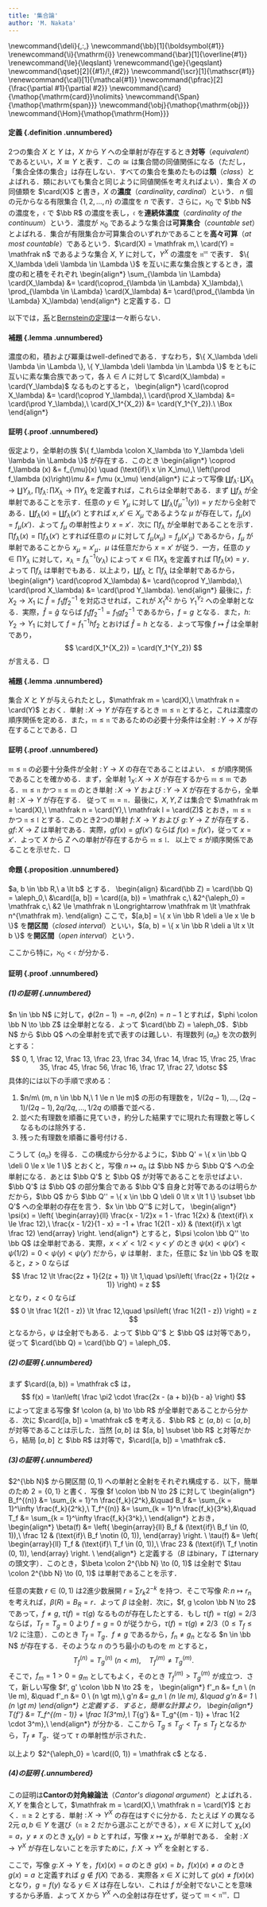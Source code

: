 ```yaml
---
title: '集合論'
author: 'M. Nakata'
---
```

\newcommand{\deli}{\,:\,}
\newcommand{\bb}[1]{\boldsymbol{#1}}
\renewcommand{\i}{\mathrm{i}}
\renewcommand{\bar}[1]{\overline{#1}}
\renewcommand{\le}{\leqslant}
\renewcommand{\ge}{\geqslant}
\newcommand{\qset}[2]{{#1}/\!\,{#2}}
\newcommand{\scr}[1]{\mathscr{#1}}
\renewcommand{\cal}[1]{\mathcal{#1}}
\newcommand{\pfrac}[2]{\frac{\partial #1}{\partial #2}}
\newcommand{\card}{\mathop{\mathrm{card}}\nolimits}
\newcommand{\Span}{\mathop{\mathrm{span}}}
\newcommand{\obj}{\mathop{\mathrm{obj}}}
\newcommand{\Hom}{\mathop{\mathrm{Hom}}}

#### 定義 {.definition .unnumbered}
2つの集合 $X$ と $Y$ は，$X$ から $Y$ への全単射が存在するとき**対等**（*equivalent*）であるといい，$X \cong Y$ と表す．この $\cong$ は集合間の同値関係になる（ただし，「集合全体の集合」は存在しない．すべての集合を集めたものは**類**（*class*）とよばれる．類においても集合と同じように同値関係を考えればよい）．集合 $X$ の同値類を $\card(X)$ と書き，$X$ の**濃度**（*cardinality*, *cardinal*）という．
$n$ 個の元からなる有限集合 $\{1, 2, \dotsc, n \}$ の濃度を $n$ で表す．さらに，$\aleph_0$ で $\bb N$ の濃度を，$\mathfrak c$ で $\bb R$ の濃度を表し，$\mathfrak c$ を**連続体濃度**（*cardinality of the continuum*）という．濃度が $\aleph_0$ であるような集合は**可算集合**（*countable set*）とよばれる．集合が有限集合か可算集合のいずれかであることを**高々可算**（*at most countable*）であるという．$\card(X) = \mathfrak m,\ \card(Y) = \mathfrak n$ であるような集合 $X,\ Y$ に対して，$Y^X$ の濃度を $\mathfrak n^{\mathfrak m}$ で表す．
$\{ X_\lambda \deli \lambda \in \Lambda \}$ を互いに素な集合族とするとき，濃度の和と積をそれぞれ
\begin{align*}
\sum_{\lambda \in \Lambda} \card(X_\lambda) &= \card(\coprod_{\lambda \in \Lambda} X_\lambda),\\
\prod_{\lambda \in \Lambda} \card(X_\lambda) &= \card(\prod_{\lambda \in \Lambda} X_\lambda)
\end{align*}
と定義する．$\Box$


以下では，[系](#equivalence-of-existence-of-injection-and-surjection)と[Bernsteinの定理](#bernstein-theorem)は一々断らない．

#### 補題 {.lemma .unnumbered}
濃度の和，積および冪乗はwell-definedである．すなわち，$\{ X_\lambda \deli \lambda \in \Lambda \}, \{ Y_\lambda \deli \lambda \in \Lambda \}$ をともに互いに素な集合族であって，各 $\lambda \in \Lambda$ に対して $\card(X_\lambda) = \card(Y_\lambda)$ なるものとすると，
\begin{align*}
\card(\coprod X_\lambda) &= \card(\coprod Y_\lambda),\\
\card(\prod X_\lambda) &= \card(\prod Y_\lambda),\\
\card(X_1^{X_2}) &= \card(Y_1^{Y_2}).\ \Box
\end{align*}

#### 証明 {.proof .unnumbered}
仮定より，全単射の族 $\{ f_\lambda \colon X_\lambda \to Y_\lambda \deli \lambda \in \Lambda \}$ が存在する．このとき
\begin{align*}
\coprod f_\lambda (x) &= f_{\mu}(x) \quad (\text{if}\ x \in X_\mu),\\
\left(\prod f_\lambda (x)\right)_\mu &= f_\mu (x_\mu)
\end{align*}
によって写像 $\coprod f_\lambda \colon \coprod X_\lambda \to \coprod Y_\lambda,\ \prod f_\lambda \colon \prod X_\lambda \to \prod Y_\lambda$ を定義すれば，これらは全単射である．まず $\coprod f_\lambda$ が全単射であることを示す．任意の $y \in Y_\mu$ に対して $\coprod f_\lambda(f_\mu^{-1}(y)) = y$ だから全射である．$\coprod f_\lambda (x) = \coprod f_\lambda (x')$ とすれば $x, x' \in X_\mu$ であるような $\mu$ が存在して，$f_\mu (x) = f_\mu (x')$．よって $f_\mu$ の単射性より $x = x'$．次に $\prod f_\lambda$ が全単射であることを示す．$\prod f_\lambda (x) = \prod f_\lambda (x')$ とすれば任意の $\mu$ に対して $f_\mu(x_\mu) = f_\mu (x'_\mu)$ であるから，$f_\mu$ が単射であることから $x_\mu = x'_\mu$．$\mu$ は任意だから $x = x'$ が従う．一方，任意の $y \in \prod Y_\lambda$ に対して，$x_\lambda = f_\lambda^{-1}(y_\lambda)$ によって $x \in \prod X_\lambda$ を定義すれば $\prod f_\lambda (x) = y$．よって $\prod f_\lambda$ は単射でもある．以上より，$\coprod f_\lambda$ と $\prod f_\lambda$ は全単射であるから，
\begin{align*}
\card(\coprod X_\lambda) &= \card(\coprod Y_\lambda),\\
\card(\prod X_\lambda) &= \card(\prod Y_\lambda).
\end{align*}
最後に，$f \colon X_2 \to X_1$ に $\hat f = f_1ff_2^{-1}$ を対応させれば，これが $X_1^{X_2}$ から $Y_1^{Y_2}$ への全単射となる．実際，$\hat f = \hat g$ ならば $f_1ff_2^{-1}
= f_1gf_2^{-1}$ であるから，$f = g$ となる．また，$h \colon Y_2 \to Y_1$ に対して $f = f_1^{-1}hf_2$ とおけば $\hat f = h$ となる．よって写像 $f \mapsto \hat f$ は全単射であり，
$$
\card(X_1^{X_2}) = \card(Y_1^{Y_2})
$$
が言える．$\Box$

#### 補題 {.lemma .unnumbered}
集合 $X$ と $Y$ が与えられたとし，$\mathfrak m = \card(X),\ \mathfrak n = \card(Y)$ とおく．単射 $\colon X \to Y$ が存在するとき $\mathfrak m \le \mathfrak n$ とすると，これは濃度の順序関係を定める．また，$\mathfrak m \le \mathfrak n$ であるための必要十分条件は全射 $\colon Y \to X$ が存在することである．$\Box$

#### 証明 {.proof .unnumbered}
$\mathfrak m \le \mathfrak n$ の必要十分条件が全射 $\colon Y \to X$ の存在であることはよい．
$\le$ が順序関係であることを確かめる．まず，全単射 $1_X \colon X \to X$ が存在するから $\mathfrak m \le \mathfrak m$ である．$\mathfrak m \le \mathfrak n$ かつ $\mathfrak n \le \mathfrak m$ のとき単射 $\colon X \to Y$ および $\colon Y \to X$ が存在するから，全単射 $\colon X \to Y$ が存在する．
従って $\mathfrak m = \mathfrak n$．最後に，$X, Y, Z$ は集合で $\mathfrak m = \card(X),\ \mathfrak n = \card(Y),\ \mathfrak l = \card(Z)$ とおき，$\mathfrak m \le \mathfrak n$ かつ $\mathfrak n \le \mathfrak l$ とする．このとき2つの単射 $f \colon X \to Y$ および $g \colon Y \to Z$ が存在する．$gf \colon X \to Z$ は単射である．実際，$gf(x) = gf(x')$ ならば $f(x) = f(x')$，従って $x = x'$．よって $X$ から $Z$ への単射が存在するから $\mathfrak m \le \mathfrak l$．
以上で $\le$ が順序関係であることを示せた．$\Box$

#### 命題 {.proposition .unnumbered}
$a, b \in \bb R,\ a \lt b$ とする．
\begin{align}
&\card(\bb Z) = \card(\bb Q) = \aleph_0,\\
&\card([a, b]) = \card((a, b)) = \mathfrak c,\\
&2^{\aleph_0} = \mathfrak c,\\
&2 \le \mathfrak n \Longrightarrow \mathfrak m \lt \mathfrak n^{\mathfrak m}.
\end{align}
ここで，$[a,b] = \{ x \in \bb R \deli a \le x \le b \}$ を**閉区間**（*closed interval*）といい，$(a, b) = \{ x \in \bb R \deli a \lt x \lt b \}$ を**開区間**（*open interval*）という．

ここから特に，$\aleph_0 \lt \mathfrak c$ が分かる．

#### 証明 {.proof .unnumbered}
##### (1)の証明 {.unnumbered}
$n \in \bb N$ に対して，$\phi(2n - 1) = -n,\ \phi(2n) = n - 1$ とすれば，$\phi \colon \bb N \to \bb Z$ は全単射となる．よって $\card(\bb Z) = \aleph_0$．$\bb N$ から $\bb Q$ への全単射を式で表すのは難しい．有理数列 $\{ a_n \}$ を次の数列とする：
$$
0, 1, \frac 12,  \frac 13, \frac 23, \frac 34, \frac 14, \frac 15, \frac 25, \frac 35, \frac 45, \frac 56, \frac 16, \frac 17, \frac 27, \dotsc
$$
具体的には以下の手順で求める：

1. $n/m\ (m, n \in \bb N,\ 1 \le n \le m)$ の形の有理数を，$1 / (2q - 1), \dotsc, (2q - 1) / (2q - 1), 2q / 2q, \dotsc, 1 / 2q$ の順番で並べる．
2. 並べた有理数を順番に見ていき，約分した結果すでに現れた有理数と等しくなるものは除外する．
3. 残った有理数を順番に番号付ける．

こうして $\{ a_n \}$ を得る．この構成から分かるように，$\bb Q' = \{ x \in \bb Q \deli 0 \le x \le 1 \}$ とおくと，写像 $n \mapsto a_n$ は $\bb N$ から $\bb Q'$ への全単射になる．あとは $\bb Q'$ と $\bb Q$ が対等であることを示せばよい．$\bb Q'$ は $\bb Q$ の部分集合である $\bb Q'$ 自身と対等であるのは明らかだから，$\bb Q$ から $\bb Q'' = \{ x \in \bb Q \deli 0 \lt x \lt 1 \} \subset \bb Q'$ への全単射の存在を言う．$x \in \bb Q''$ に対して，
\begin{align*}
\psi(x) = \left\{ \begin{array}{ll} \frac{x - 1/2}x = 1 - \frac 1{2x} & (\text{if}\ x \le \frac 12),\\
\frac{x - 1/2}{1 - x} = -1 + \frac 1{2(1 - x)} & (\text{if}\ x \gt \frac 12) \end{array} \right.
\end{align*}
とすると，$\psi \colon \bb Q'' \to \bb Q$ は全単射である．実際，$x \lt x' \lt 1/2 \lt y \lt y'$ のとき $\psi(x) \lt \psi(x') \lt \psi(1/2) = 0 \lt \psi(y) \lt \psi(y')$ だから，$\psi$ は単射．また，任意に $z \in \bb Q$ を取ると，$z \gt 0$ ならば
$$
\frac 12 \lt \frac{2z + 1}{2(z + 1)} \lt 1,\quad \psi\left( \frac{2z + 1}{2(z + 1)} \right) = z
$$
となり，$z \lt 0$ ならば
$$
0 \lt \frac 1{2(1 - z)} \lt \frac 12,\quad \psi\left( \frac 1{2(1 - z)} \right) = z
$$
となるから，$\psi$ は全射でもある．よって $\bb Q''$ と $\bb Q$ は対等であり，従って $\card(\bb Q) = \card(\bb Q') = \aleph_0$．

##### (2)の証明 {.unnumbered}
まず $\card((a, b)) = \mathfrak c$ は，
$$
f(x) = \tan\left( \frac \pi2 \cdot \frac{2x - (a + b)}{b - a} \right)
$$
によって定まる写像 $f \colon (a, b) \to \bb R$ が全単射であることから分かる．次に $\card([a, b]) = \mathfrak c$ を考える．$\bb R$ と $(a, b) \subset [a, b]$ が対等であることは示した．当然 $[a, b]$ は $[a, b] \subset \bb R$ と対等だから，結局 $[a, b]$ と $\bb R$ は対等で，$\card([a, b]) = \mathfrak c$．

##### (3)の証明 {.unnumbered}
$2^{\bb N}$ から開区間 $(0, 1)$ への単射と全射をそれぞれ構成する．以下，簡単のため $2 = \{ 0, 1 \}$ と書く．写像 $f \colon \bb N \to 2$ に対して
\begin{align*}
B_f^{(n)} &= \sum_{k = 1}^n \frac{f_k}{2^k},&\quad B_f &= \sum_{k = 1}^\infty \frac{f_k}{2^k},\\
T_f^{(n)} &= \sum_{k = 1}^n \frac{f_k}{3^k},&\quad T_f &= \sum_{k = 1}^\infty \frac{f_k}{3^k},\\
\end{align*}
とおき，
\begin{align*}
\beta(f) &= \left\{ \begin{array}{ll} B_f & (\text{if}\ B_f \in (0, 1)),\\ \frac 12 & (\text{if}\ B_f \notin (0, 1)), \end{array} \right. \\
\tau(f) &= \left\{ \begin{array}{ll} T_f & (\text{if}\ T_f \in (0, 1)),\\ \frac 23 & (\text{if}\ T_f \notin (0, 1)), \end{array} \right. \\
\end{align*}
と定義する（$B$ はbinary，$T$ はternaryの頭文字）．このとき，$\beta \colon 2^{\bb N} \to (0, 1)$ は全射で $\tau \colon 2^{\bb N} \to (0, 1)$ は単射であることを示す．

任意の実数 $r \in (0, 1)$ は2進少数展開 $r = \sum r_k 2^{-k}$ を持つ．そこで写像 $R \colon n \mapsto r_n$ を考えれば，$\beta(R) = B_R = r$．よって $\beta$ は全射．次に，$f, g \colon \bb N \to 2$ であって，$f \neq g,\ \tau(f) = \tau(g)$ なるものが存在したとする．もし $\tau(f) = \tau(g) = 2/3$ ならば，$T_f = T_g = 0$ より $f = g = 0$ が従うから，$\tau(f) = \tau(g) \neq 2/3$（$0 \le T_f \le 1/2$ に注意）．このとき $T_f = T_g$．$f \neq g$ であるから，$f_n \neq g_n$ となる $n \in \bb N$ が存在する．そのような $n$ のうち最小のものを $m$ とすると，
$$
T_f^{(n)} = T_g^{(n)} \ (n \lt m), \quad T_f^{(m)} \neq T_g^{(m)}.
$$
そこで，$f_m = 1 \gt 0 = g_m$ としてもよく，そのとき $T_f^{(m)} \gt T_g^{(m)}$ が成立つ．さて，新しい写像 $f', g' \colon \bb N \to 2$ を，
\begin{align*}
f'_n &= f_n \ (n \le m), &\quad f'_n &= 0 \ (n \gt m),\\
g'_n &= g_n \ (n \le m), &\quad g'_n &= 1 \ (n \gt m)
\end{align*}
と定義する．すると，簡単な計算より，
\begin{align*}
T_{f'} &= T_f^{(m - 1)} + \frac 1{3^m},\\
T_{g'} &= T_g^{(m - 1)} + \frac 1{2 \cdot 3^m},\\
\end{align*}
が分かる．ここから $T_g \le T_{g'} \lt T_{f'} \le T_f$ となるから，$T_f \neq T_g$．従って $\tau$ の単射性が示された．

以上より $2^{\aleph_0} = \card((0, 1)) = \mathfrak c$ となる．

##### (4)の証明 {.unnumbered}
この証明は**Cantorの対角線論法**（*Cantor's diagonal argument*）とよばれる．$X, Y$ を集合として，$\mathfrak m = \card(X),\ \mathfrak n = \card(Y)$ とおく．$\mathfrak n \ge 2$
 とする．単射 $\colon X \to Y^X$ の存在はすぐに分かる．たとえば $Y$ の異なる2元 $a, b \in Y$ を選び（$\mathfrak n \ge 2$ だから選ぶことができる），$x \in X$ に対して
$\chi_x(x) = a$，$y \neq x$ のとき $\chi_x(y) = b$ とすれば，写像 $x \mapsto \chi_x$ が単射である．
 全射 $\colon X \to Y^X$ が存在しないことを示すために，$f \colon X \to Y^X$ を全射とする．

ここで，写像 $g \colon X \to Y$ を，$f(x)(x) = a$ のとき $g(x) = b$，$f(x)(x) \neq a$ のとき $g(x) = a$ と定義すれば $g \notin f(X)$ である．実際各 $x \in X$ に対して $g(x) \neq f(x)(x)$ となり，$g = f(y)$ なる $y \in X$ は存在しない．これは $f$ が全射でないことを意味するから矛盾．よって $X$ から $Y^X$ への全射は存在せず，従って $\mathfrak m \lt \mathfrak n^{\mathfrak m}$．$\Box$
